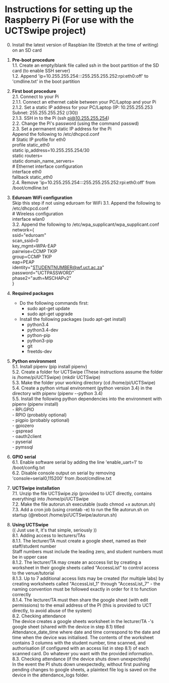 # Instructions for setting up the Raspberry Pi (For use with the UCTSwipe project)  
0. Install the latest version of Raspbian lite (Stretch at the time of writing) on an SD card  
1. **Pre-boot procedure**  
   1.1. Create an empty/blank file called ssh in the boot partition of the SD card (to enable SSH server)  
   1.2. Append 'ip=10.255.255.254:::255.255.255.252:rpi:eth0:off' to 'cmdline.txt' in the boot partition  
2. **First boot procedure**  
   2.1. Connect to your Pi  
        2.1.1. Connect an ethernet cable between your PC/Laptop and your Pi  
        2.1.2. Set a static IP address for your PC/Laptop (IP: 10.255.255.253 Subnet: 255.255.255.252 (/30))  
        2.1.3. SSH in to the Pi (ssh pi@10.255.255.254)  
   2.2. Change the Pi's password (using the command passwd)  
   2.3. Set a permanent static IP address for the Pi  
        Append the following to /etc/dhcpcd.conf  
        # Static IP profile for eth0  
        profile static_eth0  
        static ip_address=10.255.255.254/30  
        static routers=  
        static domain_name_servers=    
        # Ethernet interface configuration  
        interface eth0  
        fallback static_eth0  
   2.4. Remove 'ip=10.255.255.254:::255.255.255.252:rpi:eth0:off' from /boot/cmdline.txt  
     
3. **Eduroam WiFi configuration**  
   Skip this step if not using eduroam for WiFi
   3.1. Append the following to /etc/dhcpcd.conf  
        # Wireless configuration  
        interface wlan0  
   3.2. Append the following to /etc/wpa_supplicant/wpa_supplicant.conf  
        network={  
        ssid="eduroam"  
        scan_ssid=0  
        key_mgmt=WPA-EAP  
        pairwise=CCMP TKIP  
        group=CCMP TKIP  
        eap=PEAP  
        identity="STUDENTNUMBER@wf.uct.ac.za"  
        password="UCTPASSWORD"  
        phase2="auth=MSCHAPv2"  
        }  
4. **Required packages**  
   - Do the following commands first:  
     - sudo apt-get update  
     - sudo apt-get upgrade  
   - Install the following packages (sudo apt-get install)  
     - python3.4  
     - python3.4-dev  
     - python-pip  
     - python3-pip  
     - git  
     - freetds-dev  
5. **Python environment**  
   5.1. Install pipenv (pip install pipenv)  
   5.2. Create a folder for UCTSwipe (These instructions assume the folder is /home/pi/UCTSwipe) (mkdir UCTSwipe)  
   5.3. Make the folder your working directory (cd /home/pi/UCTSwipe)  
   5.4. Create a python virtual environment (python version 3.4) in the directory with pipenv (pipenv --python 3.4)  
   5.5. Install the following python dependencies into the environment with pipenv (pipenv install)  
        - RPi.GPIO  
        - RPIO (probably optional)  
        - pigpio (probably optional)  
        - gpiozero  
        - gspread  
        - oauth2client  
        - pyserial  
        - pymssql  
6. **GPIO serial**  
   6.1. Enable software serial by adding the line 'enable_uart=1' to /boot/config.txt  
   6.2. Disable console output on serial by removing 'console=serial0,115200' from /boot/cmdline.txt  
7. **UCTSwipe installation**  
   7.1. Unzip the file UCTSwipe.zip (provided to UCT directly, contains everything) into /home/pi/UCTSwipe  
   7.2. Make the file autorun.sh executable (sudo chmod +x autorun.sh)  
   7.3. Add a cron job (using crontab -e) to run the file autorun.sh on startup (@reboot /home/pi/UCTSwipe/autorun.sh)  
8. **Using UCTSwipe**  
   (( Just use it, it's that simple, seriously ))  
   8.1. Adding access to lecturers/TAs  
        8.1.1. The lecturer/TA must create a google sheet, named as their staff/student number  
               Staff numbers must include the leading zero, and student numbers must be in upper case  
        8.1.2. The lecturer/TA may create an acccess list by creating a worksheet in their google sheets called "AccessList" to control access to the venue/tutorial  
        8.1.3. Up to 7 additional access lists may be created (for multiple labs) by creating worksheets called "AccessList_1" through "AccessList_7" - the naming convention must be followed exactly in order for it to function correctly  
        8.1.4. The lecturer/TA must then share the google sheet (with edit permissions) to the email address of the PI (this is provided to UCT directly, to avoid abuse of the system)  
   8.2. Checking attendance  
        The device creates a google sheets worksheet in the lecturer/TA -'s google sheet (shared with the device in step 8.1) titled Attendance_date_time where date and time correspond to the date and time when the device was initialised. The contents of the worksheet contains 3 columns with the student number, time scanned, and authorisation (if configured with an access list in step 8.1) of each scanned card. Do whatever you want with the provided information.  
   8.3. Checking attendance (if the device shuts down unexpectedly)  
        In the event the PI shuts down unexpectedly, without first pushing pending changes to google sheets, a plaintext file log is saved on the device in the attendance_logs folder.  
